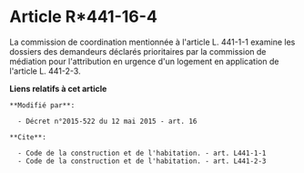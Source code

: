 # Article R*441-16-4

La commission de coordination mentionnée à l'article L. 441-1-1 examine les dossiers des demandeurs déclarés prioritaires par
la commission de médiation pour l'attribution en urgence d'un logement en application de l'article L. 441-2-3.

**Liens relatifs à cet article**

	**Modifié par**:

	  - Décret n°2015-522 du 12 mai 2015 - art. 16

	**Cite**:

	  - Code de la construction et de l'habitation. - art. L441-1-1
	  - Code de la construction et de l'habitation. - art. L441-2-3
